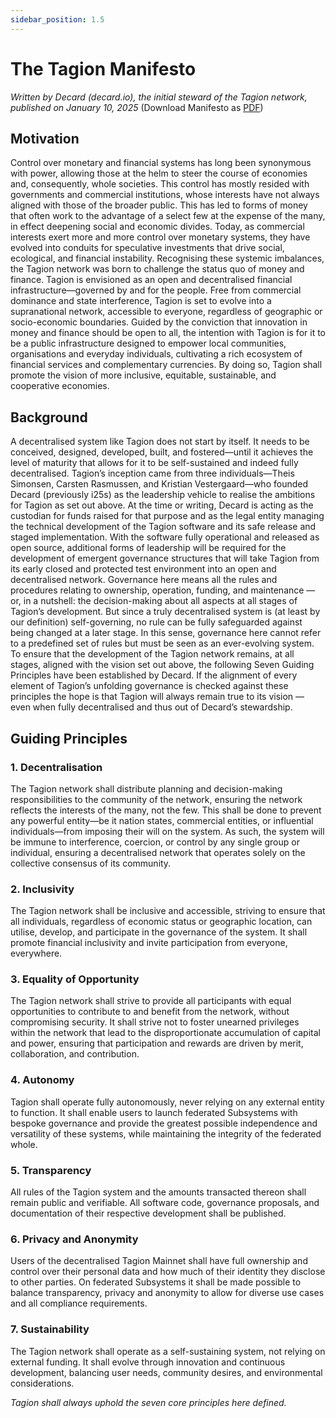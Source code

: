 ```yaml
---
sidebar_position: 1.5
---
```


# The Tagion Manifesto


_Written by Decard (decard.io), the initial steward of the Tagion network, published on January 10, 2025_ (Download Manifesto as [PDF](https://www.tagion.org/resources/tagion-manifesto.pdf))



## Motivation
Control over monetary and financial systems has long been synonymous
with power, allowing those at the helm to steer the course of economies
and, consequently, whole societies. This control has mostly resided with
governments and commercial institutions, whose interests have not always
aligned with those of the broader public. This has led to forms of money
that often work to the advantage of a select few at the expense of the many,
in effect deepening social and economic divides. Today, as commercial
interests exert more and more control over monetary systems, they have
evolved into conduits for speculative investments that drive social,
ecological, and financial instability.
Recognising these systemic imbalances, the Tagion network was born to
challenge the status quo of money and finance. Tagion is envisioned as an
open and decentralised financial infrastructure—governed by and for the
people. Free from commercial dominance and state interference, Tagion is
set to evolve into a supranational network, accessible to everyone,
regardless of geographic or socio-economic boundaries.
Guided by the conviction that innovation in money and finance should be
open to all, the intention with Tagion is for it to be a public infrastructure
designed to empower local communities, organisations and everyday
individuals, cultivating a rich ecosystem of financial services and
complementary currencies. By doing so, Tagion shall promote the vision of
more inclusive, equitable, sustainable, and cooperative economies.


## Background
A decentralised system like Tagion does not start by itself. It needs to be
conceived, designed, developed, built, and fostered—until it achieves the
level of maturity that allows for it to be self-sustained and indeed fully
decentralised. Tagion’s inception came from three individuals—Theis
Simonsen, Carsten Rasmussen, and Kristian Vestergaard—who founded
Decard (previously i25s) as the leadership vehicle to realise the ambitions
for Tagion as set out above.
At the time or writing, Decard is acting as the custodian for funds raised
for that purpose and as the legal entity managing the technical development
of the Tagion software and its safe release and staged implementation.
With the software fully operational and released as open source, additional
forms of leadership will be required for the development of emergent
governance structures that will take Tagion from its early closed and
protected test environment into an open and decentralised network.
Governance here means all the rules and procedures relating to ownership,
operation, funding, and maintenance — or, in a nutshell: the
decision-making about all aspects at all stages of Tagion’s development.
But since a truly decentralised system is (at least by our definition)
self-governing, no rule can be fully safeguarded against being changed at a
later stage. In this sense, governance here cannot refer to a predefined set
of rules but must be seen as an ever-evolving system.
To ensure that the development of the Tagion network remains, at all
stages, aligned with the vision set out above, the following Seven Guiding
Principles have been established by Decard. If the alignment of every
element of Tagion’s unfolding governance is checked against these principles
the hope is that Tagion will always remain true to its vision — even when
fully decentralised and thus out of Decard’s stewardship.


## Guiding Principles

### 1. Decentralisation
The Tagion network shall distribute planning and
decision-making responsibilities to the community of the
network, ensuring the network reflects the interests of the many,
not the few. This shall be done to prevent any powerful
entity—be it nation states, commercial entities, or influential
individuals—from imposing their will on the system. As such,
the system will be immune to interference, coercion, or control by
any single group or individual, ensuring a decentralised network
that operates solely on the collective consensus of its community.

### 2. Inclusivity
The Tagion network shall be inclusive and accessible, striving to
ensure that all individuals, regardless of economic status or
geographic location, can utilise, develop, and participate in the
governance of the system. It shall promote financial inclusivity
and invite participation from everyone, everywhere.

### 3. Equality of Opportunity
The Tagion network shall strive to provide all participants with
equal opportunities to contribute to and benefit from the
network, without compromising security. It shall strive not to
foster unearned privileges within the network that lead to the
disproportionate accumulation of capital and power, ensuring
that participation and rewards are driven by merit,
collaboration, and contribution.

### 4. Autonomy
Tagion shall operate fully autonomously, never relying on any
external entity to function. It shall enable users to launch
federated Subsystems with bespoke governance and provide the
greatest possible independence and versatility of these systems,
while maintaining the integrity of the federated whole.

### 5. Transparency
All rules of the Tagion system and the amounts transacted
thereon shall remain public and verifiable. All software code,
governance proposals, and documentation of their respective
development shall be published.

### 6. Privacy and Anonymity
Users of the decentralised Tagion Mainnet shall have full
ownership and control over their personal data and how much of
their identity they disclose to other parties. On federated
Subsystems it shall be made possible to balance transparency,
privacy and anonymity to allow for diverse use cases and all
compliance requirements.

### 7. Sustainability
The Tagion network shall operate as a self-sustaining system, not
relying on external funding. It shall evolve through innovation
and continuous development, balancing user needs, community
desires, and environmental considerations.




_Tagion shall always uphold the seven core principles here defined._

